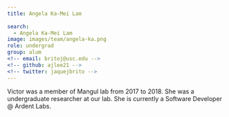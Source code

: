 ```yaml
---
title: Angela Ka-Mei Lam
 
search:
  - Angela Ka-Mei Lam
image: images/team/angela-ka.png
role: undergrad
group: alum
<!-- email: britoj@usc.edu -->
<!-- github: ajlee21 -->
<!-- twitter: jaquejbrito -->
---
```


Victor was a member of Mangul lab from 2017 to 2018. She was a undergraduate researcher at our lab. She is currently a Software Developer @ Ardent Labs.
